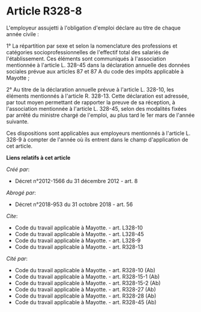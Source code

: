 # Article R328-8

L'employeur assujetti à l'obligation d'emploi déclare au titre de chaque année civile : 

1° La répartition par sexe et selon la nomenclature des professions et catégories socioprofessionnelles de l'effectif total
des salariés de l'établissement. Ces éléments sont communiqués à l'association mentionnée à l'article L. 328-45 dans la
déclaration annuelle des données sociales prévue aux articles 87 et 87 A du code des impôts applicable à Mayotte ; 

2° Au titre de la déclaration annuelle prévue à l'article L. 328-10, les éléments mentionnés à l'article R. 328-13. Cette
déclaration est adressée, par tout moyen permettant de rapporter la preuve de sa réception, à l'association mentionnée à
l'article L. 328-45, selon des modalités fixées par arrêté du ministre chargé de l'emploi, au plus tard le 1er mars de
l'année suivante. 

Ces dispositions sont applicables aux employeurs mentionnés à l'article L. 328-9 à compter de l'année où ils entrent dans le
champ d'application de cet article.

**Liens relatifs à cet article**

_Créé par_:

  - Décret n°2012-1566 du 31 décembre 2012 - art. 8

_Abrogé par_:

  - Décret n°2018-953 du 31 octobre 2018 - art. 56

_Cite_:

  - Code du travail applicable à Mayotte. - art. L328-10
  - Code du travail applicable à Mayotte. - art. L328-45
  - Code du travail applicable à Mayotte. - art. L328-9
  - Code du travail applicable à Mayotte. - art. R328-13

_Cité par_:

  - Code du travail applicable à Mayotte. - art. R328-10 (Ab)
  - Code du travail applicable à Mayotte. - art. R328-15-1 (Ab)
  - Code du travail applicable à Mayotte. - art. R328-15-2 (Ab)
  - Code du travail applicable à Mayotte. - art. R328-27 (Ab)
  - Code du travail applicable à Mayotte. - art. R328-28 (Ab)
  - Code du travail applicable à Mayotte. - art. R328-45 (Ab)
